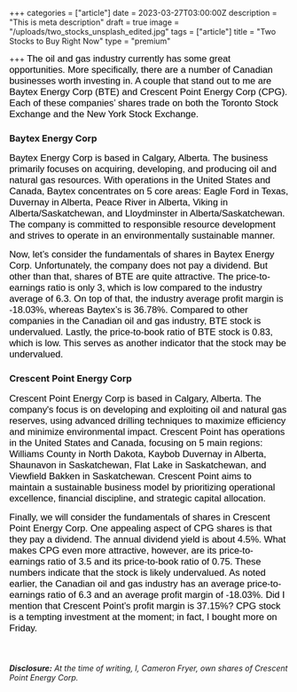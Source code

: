 +++
categories = ["article"]
date = 2023-03-27T03:00:00Z
description = "This is meta description"
draft = true
image = "/uploads/two_stocks_unsplash_edited.jpg"
tags = ["article"]
title = "Two Stocks to Buy Right Now"
type = "premium"

+++
<span style="color:black"><span style="font-family:Arial; font-size:1.2em;">The oil and gas industry currently has some great opportunities. More specifically, there are a number of Canadian businesses worth investing in. A couple that stand out to me are Baytex Energy Corp (BTE) and Crescent Point Energy Corp (CPG). Each of these companies’ shares trade on both the Toronto Stock Exchange and the New York Stock Exchange.

### Baytex Energy Corp

<span style="color:black"><span style="font-family:Arial; font-size:1.2em;">Baytex Energy Corp is based in Calgary, Alberta. The business primarily focuses on acquiring, developing, and producing oil and natural gas resources. With operations in the United States and Canada, Baytex concentrates on 5 core areas: Eagle Ford in Texas, Duvernay in Alberta, Peace River in Alberta, Viking in Alberta/Saskatchewan, and Lloydminster in Alberta/Saskatchewan. The company is committed to responsible resource development and strives to operate in an environmentally sustainable manner.

<span style="color:black"><span style="font-family:Arial; font-size:1.2em;">Now, let’s consider the fundamentals of shares in Baytex Energy Corp. Unfortunately, the company does not pay a dividend. But other than that, shares of BTE are quite attractive. The price-to-earnings ratio is only 3, which is low compared to the industry average of 6.3. On top of that, the industry average profit margin is -18.03%, whereas Baytex’s is 36.78%. Compared to other companies in the Canadian oil and gas industry, BTE stock is undervalued. Lastly, the price-to-book ratio of BTE stock is 0.83, which is low. This serves as another indicator that the stock may be undervalued.

### Crescent Point Energy Corp

<span style="color:black"><span style="font-family:Arial; font-size:1.2em;">Crescent Point Energy Corp is based in Calgary, Alberta. The company's focus is on developing and exploiting oil and natural gas reserves, using advanced drilling techniques to maximize efficiency and minimize environmental impact. Crescent Point has operations in the United States and Canada, focusing on 5 main regions: Williams County in North Dakota, Kaybob Duvernay in Alberta, Shaunavon in Saskatchewan, Flat Lake in Saskatchewan, and Viewfield Bakken in Saskatchewan. Crescent Point aims to maintain a sustainable business model by prioritizing operational excellence, financial discipline, and strategic capital allocation.

<span style="color:black"><span style="font-family:Arial; font-size:1.2em;">Finally, we will consider the fundamentals of shares in Crescent Point Energy Corp. One appealing aspect of CPG shares is that they pay a dividend. The annual dividend yield is about 4.5%. What makes CPG even more attractive, however, are its price-to-earnings ratio of 3.5 and its price-to-book ratio of 0.75. These numbers indicate that the stock is likely undervalued. As noted earlier, the Canadian oil and gas industry has an average price-to-earnings ratio of 6.3 and an average profit margin of -18.03%. Did I mention that Crescent Point’s profit margin is 37.15%? CPG stock is a tempting investment at the moment; in fact, I bought more on Friday.

ㅤ

###### **Disclosure:** At the time of writing, I, Cameron Fryer, own shares of Crescent Point Energy Corp.